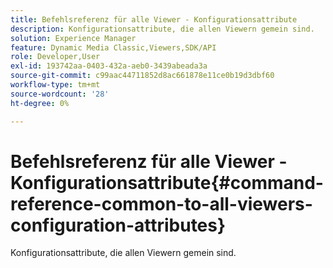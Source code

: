 ```yaml
---
title: Befehlsreferenz für alle Viewer - Konfigurationsattribute
description: Konfigurationsattribute, die allen Viewern gemein sind.
solution: Experience Manager
feature: Dynamic Media Classic,Viewers,SDK/API
role: Developer,User
exl-id: 193742aa-0403-432a-aeb0-3439abeada3a
source-git-commit: c99aac44711852d8ac661878e11ce0b19d3dbf60
workflow-type: tm+mt
source-wordcount: '28'
ht-degree: 0%

---
```


# Befehlsreferenz für alle Viewer - Konfigurationsattribute{#command-reference-common-to-all-viewers-configuration-attributes}

Konfigurationsattribute, die allen Viewern gemein sind.
